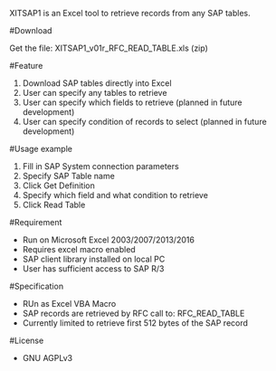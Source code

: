 XITSAP1 is an Excel tool to retrieve records from any SAP tables.


#Download

Get the file: XITSAP1_v01r_RFC_READ_TABLE.xls (zip)

#Feature

 1. Download SAP tables directly into Excel
 2. User can specify any tables to retrieve
 3. User can specify which fields to retrieve (planned in future development)
 4. User can specify condition of records to select (planned in future development)
 
#Usage example

1. Fill in SAP System connection parameters
2. Specify SAP Table name
3. Click Get Definition
4. Specify which field and what condition to retrieve
5. Click Read Table

#Requirement

 - Run on Microsoft Excel 2003/2007/2013/2016
 - Requires excel macro enabled
 - SAP client library installed on local PC
 - User has sufficient access to SAP R/3


#Specification

 - RUn as Excel VBA Macro
 - SAP records are retrieved by RFC call to: RFC_READ_TABLE
 - Currently limited to retrieve first 512 bytes of the SAP record

#License

- GNU AGPLv3
